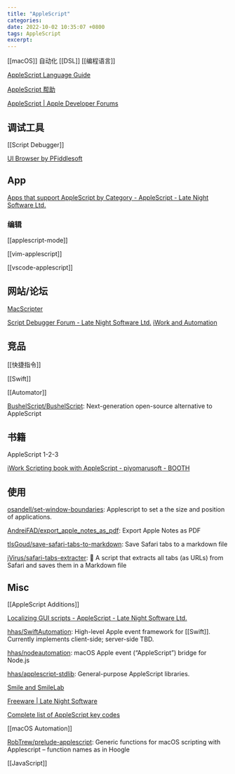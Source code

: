 ```yaml
---
title: "AppleScript"
categories: 
date: 2022-10-02 10:35:07 +0800
tags: AppleScript
excerpt: 
---
```


[[macOS]] 自动化 [[DSL]] [[编程语言]]

[AppleScript Language Guide](https://developer.apple.com/library/archive/documentation/AppleScript/Conceptual/AppleScriptLangGuide/introduction/ASLR_intro.html)

[AppleScript 帮助](https://help.apple.com/applescript/mac/10.9/#)

[AppleScript | Apple Developer Forums](https://developer.apple.com/forums/tags/applescript)



## 调试工具

[[Script Debugger]]

[UI Browser by PFiddlesoft](https://pfiddlesoft.com/uibrowser/)


## App


[Apps that support AppleScript by Category - AppleScript - Late Night Software Ltd.](https://forum.latenightsw.com/t/apps-that-support-applescript-by-category/3890)

### 编辑

[[applescript-mode]]

[[vim-applescript]]

[[vscode-applescript]]

## 网站/论坛


[MacScripter](https://macscripter.net/)

[Script Debugger Forum - Late Night Software Ltd.](https://forum.latenightsw.com/)
[iWork and Automation](https://iworkautomation.com/)

## 竞品

[[快捷指令]]

[[Swift]]

[[Automator]]

[BushelScript/BushelScript](https://github.com/BushelScript/BushelScript): Next-generation open-source alternative to AppleScript

## 书籍

AppleScript 1-2-3

[iWork Scripting book with AppleScript - piyomarusoft - BOOTH](https://piyomarusoft.booth.pm/items/4049167)


## 使用

[osandell/set-window-boundaries](https://github.com/osandell/set-window-boundaries): Applescript to set a the size and position of applications.

[AndreiFAD/export_apple_notes_as_pdf](https://github.com/AndreiFAD/export_apple_notes_as_pdf): Export Apple Notes as PDF

[tIsGoud/save-safari-tabs-to-markdown](https://github.com/tIsGoud/save-safari-tabs-to-markdown): Save Safari tabs to a markdown file

[jVirus/safari-tabs-extracter](https://github.com/jVirus/safari-tabs-extracter): 📗 A script that extracts all tabs (as URLs) from Safari and saves them in a Markdown file

## Misc

[[AppleScript Additions]]

[Localizing GUI scripts - AppleScript - Late Night Software Ltd.](https://forum.latenightsw.com/t/localizing-gui-scripts/2246/10)

[hhas/SwiftAutomation](https://github.com/hhas/SwiftAutomation): High-level Apple event framework for [[Swift]]. Currently implements client-side; server-side TBD.

[hhas/nodeautomation](https://github.com/hhas/nodeautomation): macOS Apple event (“AppleScript”) bridge for Node.js


[hhas/applescript-stdlib](https://github.com/hhas/applescript-stdlib): General-purpose AppleScript libraries.

[Smile and SmileLab](http://www.satimage.fr/software/en/index.html)

[Freeware | Late Night Software](https://latenightsw.com/freeware/)

[Complete list of AppleScript key codes](https://eastmanreference.com/complete-list-of-applescript-key-codes)

[[macOS Automation]]


[RobTrew/prelude-applescript](https://github.com/RobTrew/prelude-applescript): Generic functions for macOS scripting with Applescript – function names as in Hoogle

[[JavaScript]]




